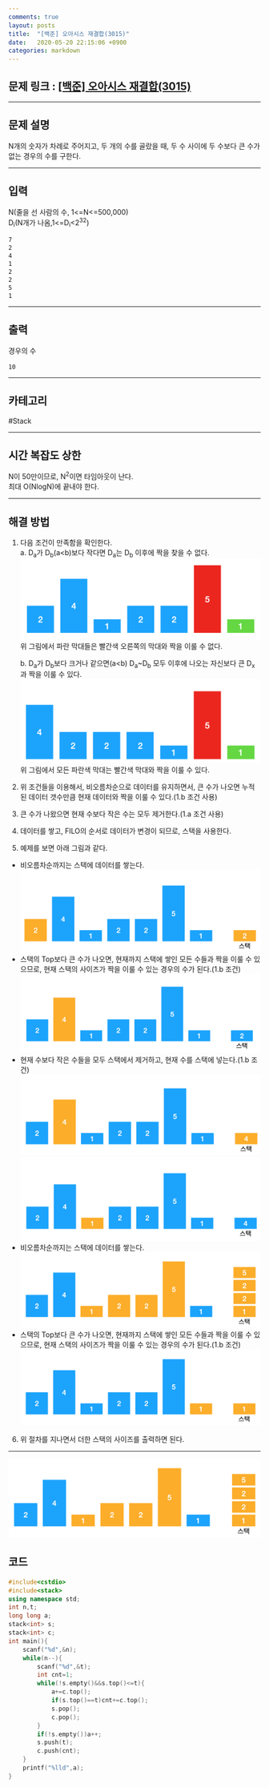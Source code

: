 ```yaml
---
comments: true
layout: posts
title:  "[백준] 오아시스 재결합(3015)"
date:   2020-05-20 22:15:06 +0900
categories: markdown
---
```

## 문제 링크 : [[백준] 오아시스 재결합(3015)](https://www.acmicpc.net/problem/3015)

---

## 문제 설명
N개의 숫자가 차례로 주어지고, 두 개의 수를 골랐을 때, 두 수 사이에 두 수보다 큰 수가 없는 경우의 수를 구한다.

---

## 입력
N(줄을 선 사람의 수, 1<=N<=500,000)  
D<sub>i</sub>(N개가 나옴,1<=D<sub>i</sub><2<sup>32</sup>)  
```
7
2
4
1
2
2
5
1
```
---
## 출력
경우의 수
```
10
```

---

## 카테고리  
#Stack

---

## 시간 복잡도 상한
N이 50만이므로, N<sup>2</sup>이면 타임아웃이 난다.  
최대 O(NlogN)에 끝내야 한다.

---
## 해결 방법
1. 다음 조건이 만족함을 확인한다.  
    a. D<sub>a</sub>가 D<sub>b</sub>(a<b)보다 작다면 D<sub>a</sub>는 D<sub>b</sub> 이후에 짝을 찾을 수 없다.  
    ![사진](_site/assets/img/3015/1.png)  
      위 그림에서 파란 막대들은 빨간색 오른쪽의 막대와 짝을 이룰 수 없다.  



    b. D<sub>a</sub>가 D<sub>b</sub>보다 크거나 같으면(a<b) D<sub>a</sub>~D<sub>b</sub> 모두 이후에 나오는 자신보다 큰 D<sub>x</sub>과 짝을 이룰 수 있다.
    ![사진](/_site/assets/img/3015/2.png)  
    위 그림에서 모든 파란색 막대는 빨간색 막대와 짝을 이룰 수 있다.

2. 위 조건들을 이용해서, 비오름차순으로 데이터를 유지하면서, 큰 수가 나오면 누적된 데이터 갯수만큼 현재 데이터와 짝을 이룰 수 있다.(1.b 조건 사용)
3. 큰 수가 나왔으면 현재 수보다 작은 수는 모두 제거한다.(1.a 조건 사용)
4. 데이터를 쌓고, FILO의 순서로 데이터가 변경이 되므로, 스택을 사용한다.
5. 예제를 보면 아래 그림과 같다.
- 비오름차순까지는 스택에 데이터를 쌓는다.  
![사진](/_site/assets/img/3015/3.png)
- 스택의 Top보다 큰 수가 나오면, 현재까지 스택에 쌓인 모든 수들과 짝을 이룰 수 있으므로, 현재 스택의 사이즈가 짝을 이룰 수 있는 경우의 수가 된다.(1.b 조건)
![사진](/_site/assets/img/3015/4.png)  
- 현재 수보다 작은 수들을 모두 스택에서 제거하고, 현재 수를 스택에 넣는다.(1.b 조건)
![사진](/_site/assets/img/3015/5.png)  
![사진](/_site/assets/img/3015/6.png)
- 비오름차순까지는 스택에 데이터를 쌓는다.  
![사진](/_site/assets/img/3015/7.png)  
- 스택의 Top보다 큰 수가 나오면, 현재까지 스택에 쌓인 모든 수들과 짝을 이룰 수 있으므로, 현재 스택의 사이즈가 짝을 이룰 수 있는 경우의 수가 된다.(1.b 조건)
![사진](/_site/assets/img/3015/8.png)  
6. 위 절차를 지나면서 더한 스택의 사이즈를 출력하면 된다.
---
![7](/assets/7.png)
## 코드

```cpp
#include<cstdio>
#include<stack>
using namespace std;
int n,t;
long long a;
stack<int> s;
stack<int> c;
int main(){
	scanf("%d",&n);
	while(n--){
		scanf("%d",&t);
		int cnt=1;
		while(!s.empty()&&s.top()<=t){
			a+=c.top();
			if(s.top()==t)cnt+=c.top();
			s.pop();
			c.pop();
		}
		if(!s.empty())a++;
		s.push(t);
		c.push(cnt);
	}
	printf("%lld",a);
}
```
